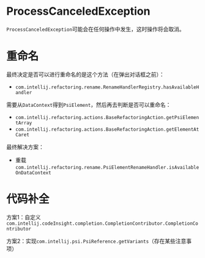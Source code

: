 # ProcessCanceledException

`ProcessCanceledException`可能会在任何操作中发生，这时操作将会取消。

# 重命名

最终决定是否可以进行重命名的是这个方法（在弹出对话框之前）：
* `com.intellij.refactoring.rename.RenameHandlerRegistry.hasAvailableHandler`

需要从`DataContext`得到`PsiElement`，然后再去判断是否可以重命名：
* `com.intellij.refactoring.actions.BaseRefactoringAction.getPsiElementArray`
* `com.intellij.refactoring.actions.BaseRefactoringAction.getElementAtCaret`

最终解决方案：
* 重载`com.intellij.refactoring.rename.PsiElementRenameHandler.isAvailableOnDataContext`

# 代码补全

方案1：自定义`com.intellij.codeInsight.completion.CompletionContributor.CompletionContributor`

方案2：实现`com.intellij.psi.PsiReference.getVariants`（存在某些注意事项）